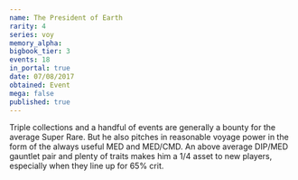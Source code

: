 ```yaml
---
name: The President of Earth
rarity: 4
series: voy
memory_alpha:
bigbook_tier: 3
events: 18
in_portal: true
date: 07/08/2017
obtained: Event
mega: false
published: true
---
```


Triple collections and a handful of events are generally a bounty for the average Super Rare. But he also pitches in reasonable voyage power in the form of the always useful MED and MED/CMD. An above average DIP/MED gauntlet pair and plenty of traits makes him a 1/4 asset to new players, especially when they line up for 65% crit.
